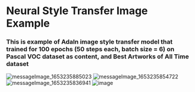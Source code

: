# Neural Style Transfer Image Example

### This is example of AdaIn image style transfer model that trained for 100 epochs (50 steps each, batch size = 6) on Pascal VOC dataset as content, and Best Artworks of All Time dataset

![messageImage_1653235885023](https://user-images.githubusercontent.com/92104520/169866447-da62f876-f78b-431f-a773-ec78a86a5f9a.jpg)
![messageImage_1653235854722](https://user-images.githubusercontent.com/92104520/169866548-2ec2259e-20d5-4ba0-94c6-63d83714e45e.jpg)
![messageImage_1653235836941](https://user-images.githubusercontent.com/92104520/169866558-e18b09ba-f29f-4d66-9b95-f3a92027daa6.jpg)
![image](https://user-images.githubusercontent.com/92104520/169866947-a9936ffb-235c-43ec-8125-253cbded27e2.png)

